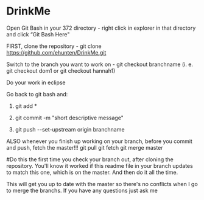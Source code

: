 # DrinkMe

Open Git Bash in your 372 directory -  right click in explorer in that directory and click “Git Bash Here"

FIRST, clone the repository - git clone https://github.com/ehunten/DrinkMe.git

Switch to the branch you want to work on - git checkout branchname
(i. e. git checkout dom1 or git checkout hannah1)

Do your work in eclipse

Go back to git bash and: 
1. git add *

2. git commit -m "short descriptive message"

3. git push --set-upstream origin branchname

ALSO whenever you finish up working on your branch, before you commit and push, fetch the master!!!
git pull
git fetch
git merge master

#Do this the first time you check your branch out, after cloning the repository. You'll know it worked if this readme file in your branch updates to match this one, which is on the master. And then do it all the time.

This will get you up to date with the master so there's no conflicts when I go to merge the branchs.
If you have any questions just ask me
